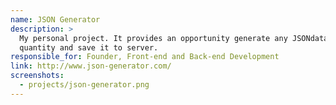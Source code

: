 ```yaml
---
name: JSON Generator
description: >
  My personal project. It provides an opportunity generate any JSONdata in any
  quantity and save it to server.
responsible_for: Founder, Front-end and Back-end Development
link: http://www.json-generator.com/
screenshots:
  - projects/json-generator.png
---
```

